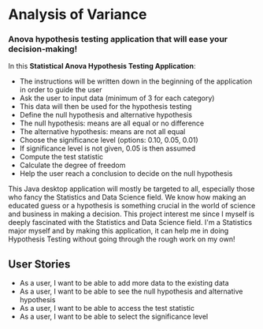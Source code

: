 # Analysis of Variance 

### Anova hypothesis testing application that will ease your decision-making!

In this **Statistical Anova Hypothesis Testing Application**:
- The instructions will be written down in the beginning of the application in order to guide the user
- Ask the user to input data (minimum of 3 for each category)
- This data will then be used for the hypothesis testing
- Define the null hypothesis and alternative hypothesis
- The null hypothesis: means are all equal or no difference
- The alternative hypothesis: means are not all equal
- Choose the significance level (options: 0.10, 0.05, 0.01)
- If significance level is not given, 0.05 is then assumed
- Compute the test statistic
- Calculate the degree of freedom
- Help the user reach a conclusion to decide on the null hypothesis

This Java desktop application will mostly be targeted to all, especially those
who fancy the Statistics and Data Science field. We know how making an educated guess or 
a hypothesis is something crucial in the world of science and business in making a decision.
This project interest me since I myself is deeply fascinated with the Statistics and Data Science field.
I'm a Statistics major myself and by making this application, it can help me in doing Hypothesis Testing without 
going through the rough work on my own!

## User Stories
- As a user, I want to be able to add more data to the existing data 
- As a user, I want to be able to see the null hypothesis and alternative hypothesis
- As a user, I want to be able to access the test statistic
- As a user, I want to be able to select the significance level